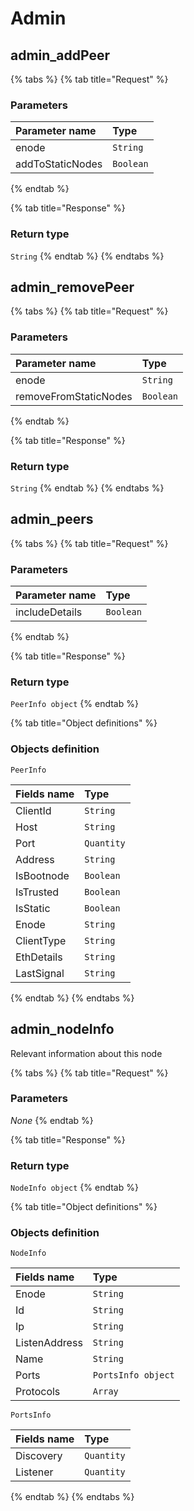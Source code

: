 # Admin

## admin\_addPeer

{% tabs %}
{% tab title="Request" %}
### **Parameters**

| Parameter name | Type |
| :--- | :--- |
| enode | `String` |
| addToStaticNodes | `Boolean` |
{% endtab %}

{% tab title="Response" %}
### Return type

`String`
{% endtab %}
{% endtabs %}

## admin\_removePeer

{% tabs %}
{% tab title="Request" %}
### **Parameters**

| Parameter name | Type |
| :--- | :--- |
| enode | `String` |
| removeFromStaticNodes | `Boolean` |
{% endtab %}

{% tab title="Response" %}
### Return type

`String`
{% endtab %}
{% endtabs %}

## admin\_peers

{% tabs %}
{% tab title="Request" %}
### **Parameters**

| Parameter name | Type |
| :--- | :--- |
| includeDetails | `Boolean` |
{% endtab %}

{% tab title="Response" %}
### Return type

`PeerInfo object`
{% endtab %}

{% tab title="Object definitions" %}
### Objects definition

`PeerInfo`

| Fields name | Type |
| :--- | :--- |
| ClientId | `String` |
| Host | `String` |
| Port | `Quantity` |
| Address | `String` |
| IsBootnode | `Boolean` |
| IsTrusted | `Boolean` |
| IsStatic | `Boolean` |
| Enode | `String` |
| ClientType | `String` |
| EthDetails | `String` |
| LastSignal | `String` |
{% endtab %}
{% endtabs %}

## admin\_nodeInfo

Relevant information about this node

{% tabs %}
{% tab title="Request" %}
### **Parameters**

_None_
{% endtab %}

{% tab title="Response" %}
### Return type

`NodeInfo object`
{% endtab %}

{% tab title="Object definitions" %}
### Objects definition

`NodeInfo`

| Fields name | Type |
| :--- | :--- |
| Enode | `String` |
| Id | `String` |
| Ip | `String` |
| ListenAddress | `String` |
| Name | `String` |
| Ports | `PortsInfo object` |
| Protocols | `Array` |

`PortsInfo`

| Fields name | Type |
| :--- | :--- |
| Discovery | `Quantity` |
| Listener | `Quantity` |
{% endtab %}
{% endtabs %}

